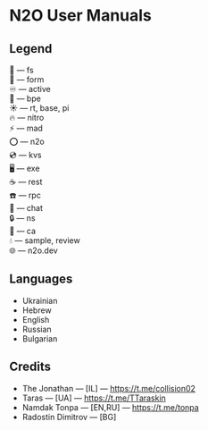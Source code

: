 N2O User Manuals
================

Legend
------

📁 — fs <br/>
🧾 — form <br/>
♾ — active <br/>
💠 — bpe <br/>
☀ — rt, base, pi <br/>
🔥 — nitro <br/>
⚡ — mad <br/>
⭕ — n2o <br/>
💿 — kvs <br/>
🖥️ — exe <br/>
☕ — rest <br/>
☎️ — rpc <br/>
💬 — chat <br/>
🔒 — ns <br/>
🔑 — ca <br/>
💧 — sample, review <br/>
🌐 — n2o.dev <br/>

Languages
---------

* Ukrainian
* Hebrew
* English
* Russian
* Bulgarian

Credits
-------

* The Jonathan — [IL] — https://t.me/collision02
* Taras — [UA] — https://t.me/TTaraskin
* Namdak Tonpa — [EN,RU] — https://t.me/tonpa
* Radostin Dimitrov — [BG]
 <br/>
